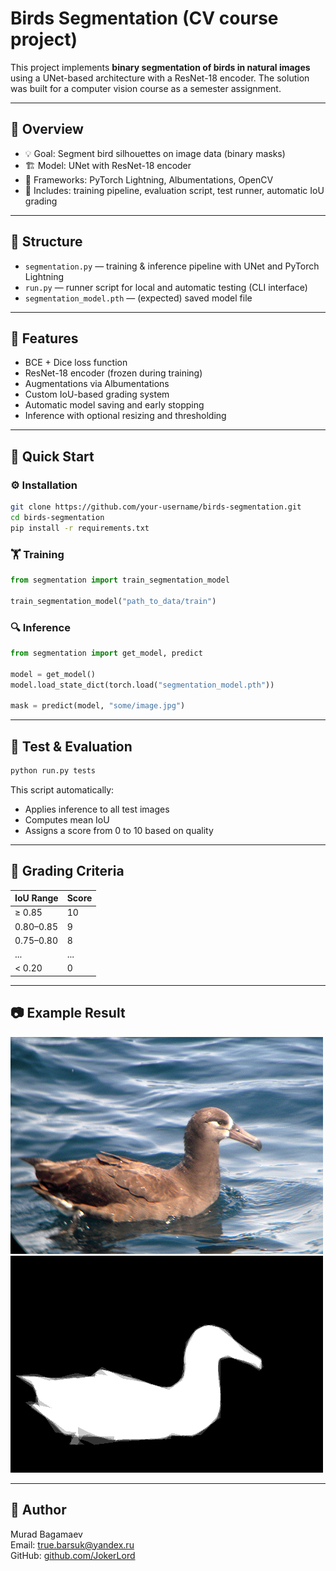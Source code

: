 # Birds Segmentation (CV course project)

This project implements **binary segmentation of birds in natural images** using a UNet-based architecture with a ResNet-18 encoder. The solution was built for a computer vision course as a semester assignment.

---

## 🧠 Overview

- 💡 Goal: Segment bird silhouettes on image data (binary masks)
- 🏗️ Model: UNet with ResNet-18 encoder
- 🧪 Frameworks: PyTorch Lightning, Albumentations, OpenCV
- 🧾 Includes: training pipeline, evaluation script, test runner, automatic IoU grading

---

## 📁 Structure

- `segmentation.py` — training & inference pipeline with UNet and PyTorch Lightning
- `run.py` — runner script for local and automatic testing (CLI interface)
- `segmentation_model.pth` — (expected) saved model file

---

## 🧪 Features

- BCE + Dice loss function
- ResNet-18 encoder (frozen during training)
- Augmentations via Albumentations
- Custom IoU-based grading system
- Automatic model saving and early stopping
- Inference with optional resizing and thresholding

---

## 🚀 Quick Start

### ⚙️ Installation

```bash
git clone https://github.com/your-username/birds-segmentation.git
cd birds-segmentation
pip install -r requirements.txt
```

### 🏋️ Training

```python
from segmentation import train_segmentation_model

train_segmentation_model("path_to_data/train")
```

### 🔍 Inference

```python
from segmentation import get_model, predict

model = get_model()
model.load_state_dict(torch.load("segmentation_model.pth"))

mask = predict(model, "some/image.jpg")
```

---

## 🧪 Test & Evaluation

```bash
python run.py tests
```

This script automatically:
- Applies inference to all test images
- Computes mean IoU
- Assigns a score from 0 to 10 based on quality

---

## 🧾 Grading Criteria

| IoU Range  | Score |
|------------|-------|
| ≥ 0.85     | 10    |
| 0.80–0.85  | 9     |
| 0.75–0.80  | 8     |
| ...        | ...   |
| < 0.20     | 0     |

---

## 📷 Example Result

![alt text 1](image1.jpg) ![alt text 2](image2.png)

---

## 🧠 Author

Murad Bagamaev  
Email: true.barsuk@yandex.ru  
GitHub: [github.com/JokerLord](https://github.com/JokerLord)
